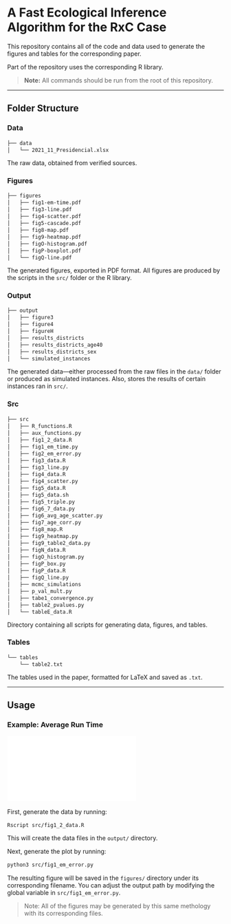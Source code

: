 # A Fast Ecological Inference Algorithm for the RxC Case

This repository contains all of the code and data used to generate the figures and tables for the corresponding paper.

Part of the repository uses the corresponding R library.

> **Note:** All commands should be run from the root of this repository.

---

## Folder Structure

### Data

```
├── data
│   └── 2021_11_Presidencial.xlsx
```

The raw data, obtained from verified sources. 

### Figures 

```
├── figures
│   ├── fig1-em-time.pdf
│   ├── fig3-line.pdf
│   ├── fig4-scatter.pdf
│   ├── fig5-cascade.pdf
│   ├── fig8-map.pdf
│   ├── fig9-heatmap.pdf
│   ├── figO-histogram.pdf
│   ├── figP-boxplot.pdf
│   └── figQ-line.pdf

```

The generated figures, exported in PDF format. All figures are produced by the scripts in the `src/` folder or the R library.

### Output 

```
├── output
│   ├── figure3
│   ├── figure4
│   ├── figureH
│   ├── results_districts
│   ├── results_districts_age40
│   ├── results_districts_sex
│   └── simulated_instances
```

The generated data—either processed from the raw files in the `data/` folder or produced as simulated instances. Also, stores the results of certain instances ran in `src/`. 

### Src

```
├── src
│   ├── R_functions.R
│   ├── aux_functions.py
│   ├── fig1_2_data.R
│   ├── fig1_em_time.py
│   ├── fig2_em_error.py
│   ├── fig3_data.R
│   ├── fig3_line.py
│   ├── fig4_data.R
│   ├── fig4_scatter.py
│   ├── fig5_data.R
│   ├── fig5_data.sh
│   ├── fig5_triple.py
│   ├── fig6_7_data.py
│   ├── fig6_avg_age_scatter.py
│   ├── fig7_age_corr.py
│   ├── fig8_map.R
│   ├── fig9_heatmap.py
│   ├── fig9_table2_data.py
│   ├── figN_data.R
│   ├── figO_histogram.py
│   ├── figP_box.py
│   ├── figP_data.R
│   ├── figQ_line.py
│   ├── mcmc_simulations
│   ├── p_val_mult.py
│   ├── tabe1_convergence.py
│   ├── table2_pvalues.py
│   └── tableE_data.R
```

Directory containing all scripts for generating data, figures, and tables.

### Tables 

```
└── tables
    └── table2.txt
```
The tables used in the paper, formatted for LaTeX and saved as `.txt`.

--- 

## Usage

### Example: Average Run Time

![Average run time](figures/fig1-em-time.pdf)

 First, generate the data by running:

```bash
Rscript src/fig1_2_data.R
```

This will create the data files in the `output/` directory. 

Next, generate the plot by running:

```bash
python3 src/fig1_em_error.py
```

The resulting figure will be saved in the `figures/` directory under its corresponding filename. You can adjust the output path by modifying the global variable in `src/fig1_em_error.py`.

> Note:  All of the figures may be generated by this same methology with its corresponding files.
